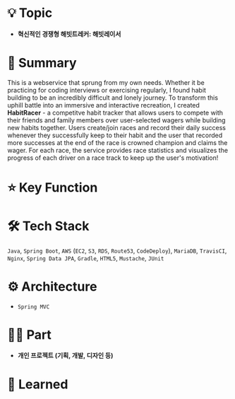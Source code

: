 # 💡 Topic

- **혁신적인 경쟁형 해빗트레커: 해빗레이서**

# 📝 Summary

<!-- 실제로 제가 필요하다고 느껴서 제작하게 된 웹서비스 입니다. 코딩 테스트 연습이든 운동이든 새로운 습관을 만드는 것이 상당히 어렵게 다가왔던 적이 많았는데, 이 외롭고 버거운 과정을 더욱 재미있고 몰입감 있게 변화시키기 위해 가족/친구들과 함께 경쟁하며 습관을 만들어갈 수 있는 해빗트레커 서비스를 구현하였습니다. 레이스를 만들고 경쟁자를 초대하여 매일 The service allows users to create and/or join races with their friends and record their daily progress. The progress of their competitor is visualized in the race dashboard to motivate users to keep to their habits. 레이스를 만들어 경쟁자를 초청하면 서로 정해진 앱에 물품을 등록해두면 주기적으로 푸시 알림을 제공하여 사용자가 물품 구매를 잊지 않도록 도와주는 서비스입니다. 만약 쇼핑몰 링크를 복사해둔 채 앱을 키게 되면, 자동으로 물품을 인식하여 등록 페이지로 안내해주어 편의성을 강조했습니다.  -->

This is a webservice that sprung from my own needs. Whether it be practicing for coding interviews or exercising regularly, I found habit building to be an incredibly difficult and lonely journey. To transform this uphill battle into an immersive and interactive recreation, I created **HabitRacer** - a competitve habit tracker that allows users to compete with their friends and family members over user-selected wagers while building new habits together. Users create/join races and record their daily success whenever they successfully keep to their habit and the user that recorded more successes at the end of the race is crowned champion and claims the wager. For each race, the service provides race statistics and visualizes the progress of each driver on a race track to keep up the user's motivation!

# ⭐️ Key Function

<!-- - **구매할 물품**의 이름, 이미지, 가격, 메모, 중요도 등을 입력하여 **앱에 등록**
- 사용자가 등록해둔 물품을 **최신순, 중요도순, 가격순으로 정렬**하여 보여줌
- 사용자가 등록해둔 물품 키워드 검색 기능 제공 (RxJava Debounce 적용)
- 아직 구매하지 않은 물품에 대하여 **정기적으로 푸시알림 제공 (WorkManager)**
- **클립보드에 쇼핑몰 링크가 감지**되면, **물품 정보를 자동으로 채워줌 (OpenGraph 파싱)** -->

# 🛠 Tech Stack

`Java`, `Spring Boot`, `AWS` (`EC2`, `S3`, `RDS`, `Route53`, `CodeDeploy`), `MariaDB`, `TravisCI`, `Nginx`, `Spring Data JPA`,  `Gradle`, `HTML5`, `Mustache`, `JUnit`

# ⚙️ Architecture

- `Spring MVC`

# 🤚🏻 Part

- **개인 프로젝트 (기획, 개발, 디자인 등)**

# 🤔 Learned

<!-- - JetPack **`Room`** 로컬 데이터베이스 사용법을 알게 되었음.
- **MVVM** 패턴을 처음으로 도입해보며, **패턴에 대한 이해**를 높일 수 있었음.
- **`Koin`** 을 통해 DI 를 처음으로 적용해보며, **의존성 주입의 편리함**을 깨닫게 되었음.
- **`RxJava`** 를 통해 **`EditText`** 입력값을 **`Observable`** 로 받아 **쿼리 디바운싱 스킬**을 적용해보았음.
- **`WorkManager`** 를 활용하여 **`특정 백그라운드 동작을 예약`** 하는 기능을 구현하는 방법을 알게 되었음.
- **`OpenGraph`** Tag 개념을 알게 되었고, 이를 파싱하여 **미리보기 기능**을 구현해볼 수 있었음. -->
